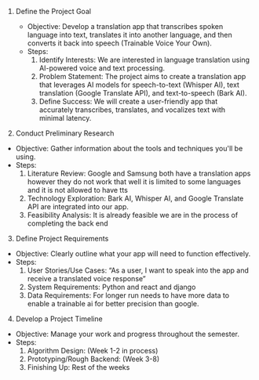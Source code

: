 1. Define the Project Goal
   - Objective: Develop a translation app that transcribes spoken language into text, translates it into another language, and then converts it back into speech (Trainable Voice Your Own).
   - Steps:
     1. Identify Interests: We are interested in language translation using AI-powered voice and text processing.
     2. Problem Statement: The project aims to create a translation app that leverages AI models for speech-to-text (Whisper AI), text translation (Google Translate API), and text-to-speech (Bark AI).
     3. Define Success: We will create a user-friendly app that accurately transcribes, translates, and vocalizes text with minimal latency.

 2. Conduct Preliminary Research
   - Objective: Gather information about the tools and techniques you'll be using.
   - Steps:
     1. Literature Review: Google and Samsung both have a translation apps however they do not work that well it is limited to some languages and it is not allowed to have tts
     2. Technology Exploration: Bark AI, Whisper AI, and Google Translate API are integrated into our app. 
     3. Feasibility Analysis: It is already feasible we are in the process of completing the back end

 3. Define Project Requirements
   - Objective: Clearly outline what your app will need to function effectively.
   - Steps:
     1. User Stories/Use Cases: “As a user, I want to speak into the app and receive a translated voice response”
     2. System Requirements: Python and react and django
     3. Data Requirements: For longer run needs to have more data to enable a trainable ai for better precision than google.

 4. Develop a Project Timeline
   - Objective: Manage your work and progress throughout the semester.
   - Steps:
     1. Algorithm Design: (Week 1-2 in process)
     2. Prototyping/Rough Backend: (Week 3-8)
     3. Finishing Up: Rest of the weeks

